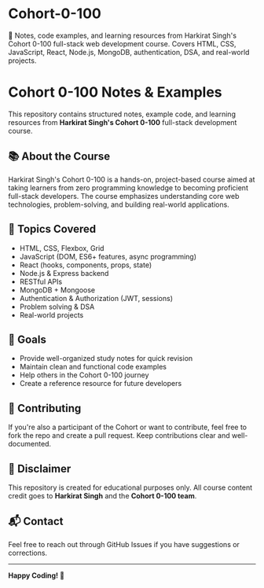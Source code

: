 # Cohort-0-100
📘 Notes, code examples, and learning resources from Harkirat Singh's Cohort 0-100 full-stack web development course. Covers HTML, CSS, JavaScript, React, Node.js, MongoDB, authentication, DSA, and real-world projects.

# Cohort 0-100 Notes & Examples

This repository contains structured notes, example code, and learning resources from **Harkirat Singh's Cohort 0-100** full-stack development course.

## 📚 About the Course

Harkirat Singh's Cohort 0-100 is a hands-on, project-based course aimed at taking learners from zero programming knowledge to becoming proficient full-stack developers. The course emphasizes understanding core web technologies, problem-solving, and building real-world applications.


## 🚀 Topics Covered

- HTML, CSS, Flexbox, Grid
- JavaScript (DOM, ES6+ features, async programming)
- React (hooks, components, props, state)
- Node.js & Express backend
- RESTful APIs
- MongoDB + Mongoose
- Authentication & Authorization (JWT, sessions)
- Problem solving & DSA
- Real-world projects

## 🎯 Goals

- Provide well-organized study notes for quick revision
- Maintain clean and functional code examples
- Help others in the Cohort 0-100 journey
- Create a reference resource for future developers

## 🤝 Contributing

If you're also a participant of the Cohort or want to contribute, feel free to fork the repo and create a pull request. Keep contributions clear and well-documented.

## 📌 Disclaimer

This repository is created for educational purposes only. All course content credit goes to **Harkirat Singh** and the **Cohort 0-100 team**.

## 📬 Contact

Feel free to reach out through GitHub Issues if you have suggestions or corrections.

---

**Happy Coding! 🚀**


